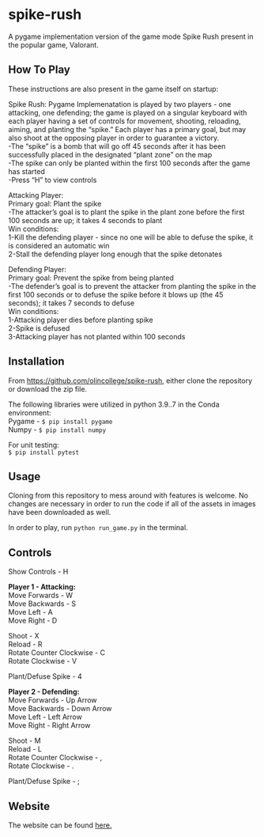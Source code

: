 # spike-rush

A pygame implementation version of the game mode Spike Rush present in the popular game, Valorant.

## How To Play
These instructions are also present in the game itself on startup: 

Spike Rush: Pygame Implemenatation is played by two players - one attacking, one defending; the game is played on a singular keyboard with each player having a set of controls for movement, shooting, reloading, aiming, and planting the “spike.” Each player has a primary goal, but may also shoot at the opposing player in order to guarantee a victory. <br />
-The “spike” is a bomb that will go off 45 seconds after it has been successfully placed in the designated “plant zone” on the map<br />
-The spike can only be planted within the first 100 seconds after the game has started<br />
-Press “H” to view controls<br />

Attacking Player: <br />
Primary goal: Plant the spike<br />
-The attacker’s goal is to plant the spike in the plant zone before the first 100 seconds are up; it takes 4 seconds to plant<br />
Win conditions:<br />
1-Kill the defending player - since no one will be able to defuse the spike, it is considered an automatic win<br />
2-Stall the defending player long enough that the spike detonates<br />

Defending Player:<br />
Primary goal: Prevent the spike from being planted<br />
-The  defender’s goal is to prevent the attacker from planting the spike in the first 100 seconds or to defuse the spike before it blows up (the 45 seconds); it takes 7 seconds to defuse<br />
Win conditions:<br />
1-Attacking player dies before planting spike<br />
2-Spike is defused<br />
3-Attacking player has not planted within 100 seconds<br />

## Installation

From https://github.com/olincollege/spike-rush, either clone the repository or download the zip file.

The following libraries were utilized in python 3.9..7 in the Conda environment:<br />
Pygame - ``$ pip install pygame``<br />
Numpy - ``$ pip install numpy`` <br />

For unit testing:<br />
``$ pip install pytest``

## Usage

Cloning from this repository to mess around with features is welcome. No changes are necessary in order to run the code if all of the assets in images have been downloaded as well.

In order to play, run ``python run_game.py`` in the terminal.

## Controls
Show Controls - H<br />

**Player 1 - Attacking:**<br />
Move Forwards - W <br />
Move Backwards - S<br />
Move Left - A <br />
Move Right - D <br />

Shoot - X <br />
Reload - R <br />
Rotate Counter Clockwise - C <br /> 
Rotate Clockwise - V <br />

Plant/Defuse Spike - 4 <br />

**Player 2 - Defending:** <br />
Move Forwards - Up Arrow <br />
Move Backwards - Down Arrow <br />
Move Left - Left Arrow <br />
Move Right - Right Arrow <br />

Shoot - M <br />
Reload - L <br />
Rotate Counter Clockwise - , <br />
Rotate Clockwise - . <br />

Plant/Defuse Spike - ; <br />

## Website
The website can be found [here.](https://olincollege.github.io/spike-rush/)
